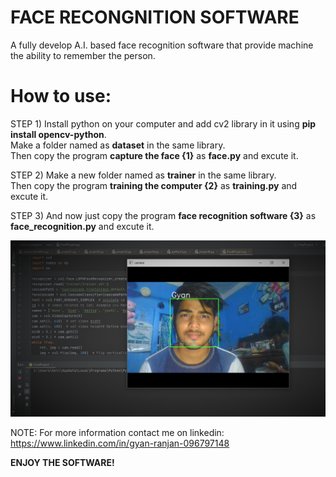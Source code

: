 # FACE RECONGNITION SOFTWARE
A fully develop A.I. based face recognition software that provide machine the ability to remember the person.  

# How to use: 

STEP 1) Install python on your computer and add cv2 library in it using **pip install opencv-python**.     
        Make a folder named as **dataset** in the same library.    
        Then copy the program **capture the face {1}** as **face.py** and excute it. 

STEP 2) Make a new folder named as **trainer** in the same library.    
        Then copy the program **training the computer {2}** as **training.py** and excute it. 

STEP 3) And now just copy the program **face recognition software {3}** as **face_recognition.py** and excute it.

   ![alt-text](https://github.com/rgyan619/face-recognition-software/blob/master/me.png)

NOTE: For more information contact me on linkedin: https://www.linkedin.com/in/gyan-ranjan-096797148 
    
  **ENJOY THE SOFTWARE!**
